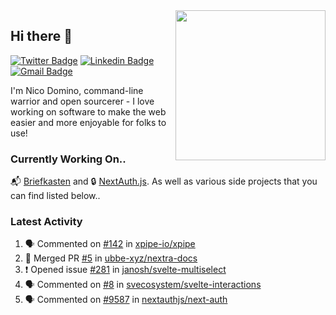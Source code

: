<img align="right" src="https://user-images.githubusercontent.com/7415984/172472491-91b16eac-fa22-4ecf-92df-d687139fd1f9.gif" width="240" />

## Hi there 👋

[![Twitter Badge](https://img.shields.io/badge/-@ndom91-1ca0f1?style=flat-square&labelColor=1ca0f1&logo=twitter&logoColor=white&link=https://twitter.com/ndom91)](https://twitter.com/ndom91) [![Linkedin Badge](https://img.shields.io/badge/-ndom91-blue?style=flat-square&logo=Linkedin&logoColor=white&link=https://www.linkedin.com/in/ndom91/)](https://www.linkedin.com/in/ndom91/) [![Gmail Badge](https://img.shields.io/badge/-yo@ndo.dev-c14438?style=flat-square&logo=mail.ru&logoColor=white&link=mailto:yo@ndo.dev)](mailto:yo@ndo.dev)

I'm Nico Domino, command-line warrior and open sourcerer - I love working on software to make the web easier and more enjoyable for folks to use! 

### Currently Working On..

📬 [Briefkasten](https://briefkastenhq.com) and 🔒 [NextAuth.js](https://github.com/nextauthjs/next-auth). As well as various side projects that you can find listed below..

<!--START_SECTION_PROFILE_VIEWS:readme-info-->
<!--END_SECTION_PROFILE_VIEWS:readme-info-->

<!--START_SECTION_DAILY_COMMIT:readme-info-->
<!--END_SECTION_DAILY_COMMIT:readme-info-->

<!--START_SECTION_WEEKLY_COMMIT:readme-info-->
<!--END_SECTION_WEEKLY_COMMIT:readme-info-->

### Latest Activity

<!--START_SECTION:activity-->
1. 🗣 Commented on [#142](https://github.com/xpipe-io/xpipe/issues/142#issuecomment-1894768044) in [xpipe-io/xpipe](https://github.com/xpipe-io/xpipe)
2. 🎉 Merged PR [#5](https://github.com/ubbe-xyz/nextra-docs/pull/5) in [ubbe-xyz/nextra-docs](https://github.com/ubbe-xyz/nextra-docs)
3. ❗ Opened issue [#281](https://github.com/janosh/svelte-multiselect/issues/281) in [janosh/svelte-multiselect](https://github.com/janosh/svelte-multiselect)
4. 🗣 Commented on [#8](https://github.com/svecosystem/svelte-interactions/pull/8#issuecomment-1893304215) in [svecosystem/svelte-interactions](https://github.com/svecosystem/svelte-interactions)
5. 🗣 Commented on [#9587](https://github.com/nextauthjs/next-auth/pull/9587#issuecomment-1892646153) in [nextauthjs/next-auth](https://github.com/nextauthjs/next-auth)
<!--END_SECTION:activity-->
